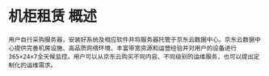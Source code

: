 # 机柜租赁 概述
    用户自行采购服务器，安装好系统及相应软件并将服务器托管于京东云数据中心。京东云数据中心提供完善机房设施、高品质网络环境、丰富带宽资源和运营经验并对用户的设备进行365×24×7全天候监控。用户可以从京东云购买不同内容、不同级别的运维服务，也可以提出定制化的运维需求。
